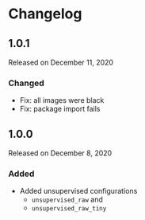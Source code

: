 # Changelog

## 1.0.1

Released on December 11, 2020

### Changed

- Fix: all images were black
- Fix: package import fails

## 1.0.0

Released on December 8, 2020

### Added

- Added unsupervised configurations
  - `unsupervised_raw` and
  - `unsupervised_raw_tiny`
